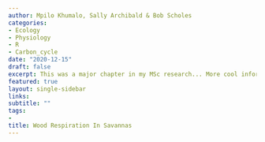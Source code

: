 ```yaml
---
author: Mpilo Khumalo, Sally Archibald & Bob Scholes
categories:
- Ecology
- Physiology
- R
- Carbon_cycle
date: "2020-12-15"
draft: false
excerpt: This was a major chapter in my MSc research... More cool information coming.
featured: true
layout: single-sidebar
links:
subtitle: ""
tags:
- 
title: Wood Respiration In Savannas
---
```


### 


###


###


